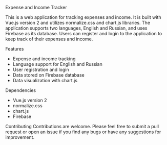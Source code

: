 Expense and Income Tracker

This is a web application for tracking expenses and income. It is built with Vue.js version 2 and utilizes normalize.css and chart.js libraries. The application supports two languages, English and Russian, and uses Firebase as its database. Users can register and login to the application to keep track of their expenses and income.

Features
+ Expense and income tracking
+ Language support for English and Russian
+ User registration and login
+ Data stored on Firebase database
+ Data visualization with chart.js

Dependencies
+ Vue.js version 2
+ normalize.css
+ chart.js
+ Firebase

Contributing
Contributions are welcome. Please feel free to submit a pull request or open an issue if you find any bugs or have any suggestions for improvement.

